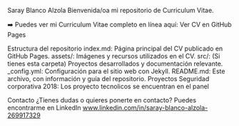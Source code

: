 Saray Blanco Alzola
Bienvenida/oa mi repositorio de Curriculum Vitae.

➡️ Puedes ver mi Curriculum Vitae completo en línea aquí:
Ver CV en GitHub Pages

Estructura del repositorio
index.md: Página principal del CV publicado en GitHub Pages.
assets/: Imágenes y recursos utilizados en el CV.
src/: (Si tienes esta carpeta) Proyectos desarrollados y documentación relevante.
_config.yml: Configuración para el sitio web con Jekyll.
README.md: Este archivo, con información y guía del repositorio.
Proyectos
Seguridad corporativa 2018:
Los proyecto tecnolicos se encuentran en el panel

Contacto
¿Tienes dudas o quieres ponerte en contacto?
Puedes encontrarme en LinkedIn www.linkedin.com/in/saray-blanco-alzola-269917329
